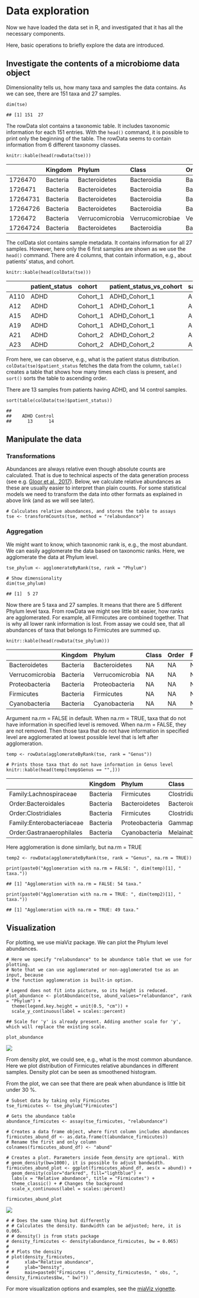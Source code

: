 # Data exploration

Now we have loaded the data set in R, and investigated that it has all
the necessary components.

Here, basic operations to briefly explore the data are introduced.

## Investigate the contents of a microbiome data object

Dimensionality tells us, how many taxa and samples the data contains. As
we can see, there are 151 taxa and 27 samples.

    dim(tse)

    ## [1] 151  27

The rowData slot contains a taxonomic table. It includes taxonomic
information for each 151 entries. With the `head()` command, it is
possible to print only the beginning of the table. The rowData seems to
contain information from 6 different taxonomy classes.

    knitr::kable(head(rowData(tse)))

<table>
<colgroup>
<col style="width: 8%" />
<col style="width: 8%" />
<col style="width: 15%" />
<col style="width: 16%" />
<col style="width: 17%" />
<col style="width: 18%" />
<col style="width: 15%" />
</colgroup>
<thead>
<tr class="header">
<th style="text-align: left;"></th>
<th style="text-align: left;">Kingdom</th>
<th style="text-align: left;">Phylum</th>
<th style="text-align: left;">Class</th>
<th style="text-align: left;">Order</th>
<th style="text-align: left;">Family</th>
<th style="text-align: left;">Genus</th>
</tr>
</thead>
<tbody>
<tr class="odd">
<td style="text-align: left;">1726470</td>
<td style="text-align: left;">Bacteria</td>
<td style="text-align: left;">Bacteroidetes</td>
<td style="text-align: left;">Bacteroidia</td>
<td style="text-align: left;">Bacteroidales</td>
<td style="text-align: left;">Bacteroidaceae</td>
<td style="text-align: left;">Bacteroides</td>
</tr>
<tr class="even">
<td style="text-align: left;">1726471</td>
<td style="text-align: left;">Bacteria</td>
<td style="text-align: left;">Bacteroidetes</td>
<td style="text-align: left;">Bacteroidia</td>
<td style="text-align: left;">Bacteroidales</td>
<td style="text-align: left;">Bacteroidaceae</td>
<td style="text-align: left;">Bacteroides</td>
</tr>
<tr class="odd">
<td style="text-align: left;">17264731</td>
<td style="text-align: left;">Bacteria</td>
<td style="text-align: left;">Bacteroidetes</td>
<td style="text-align: left;">Bacteroidia</td>
<td style="text-align: left;">Bacteroidales</td>
<td style="text-align: left;">Porphyromonadaceae</td>
<td style="text-align: left;">Parabacteroides</td>
</tr>
<tr class="even">
<td style="text-align: left;">17264726</td>
<td style="text-align: left;">Bacteria</td>
<td style="text-align: left;">Bacteroidetes</td>
<td style="text-align: left;">Bacteroidia</td>
<td style="text-align: left;">Bacteroidales</td>
<td style="text-align: left;">Bacteroidaceae</td>
<td style="text-align: left;">Bacteroides</td>
</tr>
<tr class="odd">
<td style="text-align: left;">1726472</td>
<td style="text-align: left;">Bacteria</td>
<td style="text-align: left;">Verrucomicrobia</td>
<td style="text-align: left;">Verrucomicrobiae</td>
<td style="text-align: left;">Verrucomicrobiales</td>
<td style="text-align: left;">Verrucomicrobiaceae</td>
<td style="text-align: left;">Akkermansia</td>
</tr>
<tr class="even">
<td style="text-align: left;">17264724</td>
<td style="text-align: left;">Bacteria</td>
<td style="text-align: left;">Bacteroidetes</td>
<td style="text-align: left;">Bacteroidia</td>
<td style="text-align: left;">Bacteroidales</td>
<td style="text-align: left;">Bacteroidaceae</td>
<td style="text-align: left;">Bacteroides</td>
</tr>
</tbody>
</table>

The colData slot contains sample metadata. It contains information for
all 27 samples. However, here only the 6 first samples are shown as we
use the `head()` command. There are 4 columns, that contain information,
e.g., about patients’ status, and cohort.

    knitr::kable(head(colData(tse)))

<table>
<thead>
<tr class="header">
<th style="text-align: left;"></th>
<th style="text-align: left;">patient_status</th>
<th style="text-align: left;">cohort</th>
<th style="text-align: left;">patient_status_vs_cohort</th>
<th style="text-align: left;">sample_name</th>
</tr>
</thead>
<tbody>
<tr class="odd">
<td style="text-align: left;">A110</td>
<td style="text-align: left;">ADHD</td>
<td style="text-align: left;">Cohort_1</td>
<td style="text-align: left;">ADHD_Cohort_1</td>
<td style="text-align: left;">A110</td>
</tr>
<tr class="even">
<td style="text-align: left;">A12</td>
<td style="text-align: left;">ADHD</td>
<td style="text-align: left;">Cohort_1</td>
<td style="text-align: left;">ADHD_Cohort_1</td>
<td style="text-align: left;">A12</td>
</tr>
<tr class="odd">
<td style="text-align: left;">A15</td>
<td style="text-align: left;">ADHD</td>
<td style="text-align: left;">Cohort_1</td>
<td style="text-align: left;">ADHD_Cohort_1</td>
<td style="text-align: left;">A15</td>
</tr>
<tr class="even">
<td style="text-align: left;">A19</td>
<td style="text-align: left;">ADHD</td>
<td style="text-align: left;">Cohort_1</td>
<td style="text-align: left;">ADHD_Cohort_1</td>
<td style="text-align: left;">A19</td>
</tr>
<tr class="odd">
<td style="text-align: left;">A21</td>
<td style="text-align: left;">ADHD</td>
<td style="text-align: left;">Cohort_2</td>
<td style="text-align: left;">ADHD_Cohort_2</td>
<td style="text-align: left;">A21</td>
</tr>
<tr class="even">
<td style="text-align: left;">A23</td>
<td style="text-align: left;">ADHD</td>
<td style="text-align: left;">Cohort_2</td>
<td style="text-align: left;">ADHD_Cohort_2</td>
<td style="text-align: left;">A23</td>
</tr>
</tbody>
</table>

From here, we can observe, e.g., what is the patient status
distribution. `colData(tse)$patient_status` fetches the data from the
column, `table()` creates a table that shows how many times each class
is present, and `sort()` sorts the table to ascending order.

There are 13 samples from patients having ADHD, and 14 control samples.

    sort(table(colData(tse)$patient_status))

    ## 
    ##    ADHD Control 
    ##      13      14

## Manipulate the data

### Transformations

Abundances are always relative even though absolute counts are
calculated. That is due to technical aspects of the data generation
process (see e.g. [Gloor et al.,
2017](https://www.frontiersin.org/articles/10.3389/fmicb.2017.02224/full)).
Below, we calculate relative abundances as these are usually easier to
interpret than plain counts. For some statistical models we need to
transform the data into other formats as explained in above link (and as
we will see later).

    # Calculates relative abundances, and stores the table to assays
    tse <- transformCounts(tse, method = "relabundance")

### Aggregation

We might want to know, which taxonomic rank is, e.g., the most abundant.
We can easily agglomerate the data based on taxonomic ranks. Here, we
agglomerate the data at Phylum level.

    tse_phylum <- agglomerateByRank(tse, rank = "Phylum")

    # Show dimensionality
    dim(tse_phylum)

    ## [1]  5 27

Now there are 5 taxa and 27 samples. It means that there are 5 different
Phylum level taxa. From rowData we might see little bit easier, how
ranks are agglomerated. For example, all Firmicutes are combined
together. That is why all lower rank information is lost. From assay we
could see, that all abundances of taxa that belongs to Firmicutes are
summed up.

    knitr::kable(head(rowData(tse_phylum)))

<table>
<thead>
<tr class="header">
<th style="text-align: left;"></th>
<th style="text-align: left;">Kingdom</th>
<th style="text-align: left;">Phylum</th>
<th style="text-align: left;">Class</th>
<th style="text-align: left;">Order</th>
<th style="text-align: left;">Family</th>
<th style="text-align: left;">Genus</th>
</tr>
</thead>
<tbody>
<tr class="odd">
<td style="text-align: left;">Bacteroidetes</td>
<td style="text-align: left;">Bacteria</td>
<td style="text-align: left;">Bacteroidetes</td>
<td style="text-align: left;">NA</td>
<td style="text-align: left;">NA</td>
<td style="text-align: left;">NA</td>
<td style="text-align: left;">NA</td>
</tr>
<tr class="even">
<td style="text-align: left;">Verrucomicrobia</td>
<td style="text-align: left;">Bacteria</td>
<td style="text-align: left;">Verrucomicrobia</td>
<td style="text-align: left;">NA</td>
<td style="text-align: left;">NA</td>
<td style="text-align: left;">NA</td>
<td style="text-align: left;">NA</td>
</tr>
<tr class="odd">
<td style="text-align: left;">Proteobacteria</td>
<td style="text-align: left;">Bacteria</td>
<td style="text-align: left;">Proteobacteria</td>
<td style="text-align: left;">NA</td>
<td style="text-align: left;">NA</td>
<td style="text-align: left;">NA</td>
<td style="text-align: left;">NA</td>
</tr>
<tr class="even">
<td style="text-align: left;">Firmicutes</td>
<td style="text-align: left;">Bacteria</td>
<td style="text-align: left;">Firmicutes</td>
<td style="text-align: left;">NA</td>
<td style="text-align: left;">NA</td>
<td style="text-align: left;">NA</td>
<td style="text-align: left;">NA</td>
</tr>
<tr class="odd">
<td style="text-align: left;">Cyanobacteria</td>
<td style="text-align: left;">Bacteria</td>
<td style="text-align: left;">Cyanobacteria</td>
<td style="text-align: left;">NA</td>
<td style="text-align: left;">NA</td>
<td style="text-align: left;">NA</td>
<td style="text-align: left;">NA</td>
</tr>
</tbody>
</table>

Argument na.rm = FALSE in default. When na.rm = TRUE, taxa that do not
have information in specified level is removed. When na.rm = FALSE, they
are not removed. Then those taxa that do not have information in
specified level are agglomerated at lowest possible level that is left
after agglomeration.

    temp <- rowData(agglomerateByRank(tse, rank = "Genus"))

    # Prints those taxa that do not have information in Genus level
    knitr::kable(head(temp[temp$Genus == "",]))

<table>
<colgroup>
<col style="width: 22%" />
<col style="width: 7%" />
<col style="width: 13%" />
<col style="width: 17%" />
<col style="width: 17%" />
<col style="width: 16%" />
<col style="width: 5%" />
</colgroup>
<thead>
<tr class="header">
<th style="text-align: left;"></th>
<th style="text-align: left;">Kingdom</th>
<th style="text-align: left;">Phylum</th>
<th style="text-align: left;">Class</th>
<th style="text-align: left;">Order</th>
<th style="text-align: left;">Family</th>
<th style="text-align: left;">Genus</th>
</tr>
</thead>
<tbody>
<tr class="odd">
<td style="text-align: left;">Family:Lachnospiraceae</td>
<td style="text-align: left;">Bacteria</td>
<td style="text-align: left;">Firmicutes</td>
<td style="text-align: left;">Clostridia</td>
<td style="text-align: left;">Clostridiales</td>
<td style="text-align: left;">Lachnospiraceae</td>
<td style="text-align: left;"></td>
</tr>
<tr class="even">
<td style="text-align: left;">Order:Bacteroidales</td>
<td style="text-align: left;">Bacteria</td>
<td style="text-align: left;">Bacteroidetes</td>
<td style="text-align: left;">Bacteroidia</td>
<td style="text-align: left;">Bacteroidales</td>
<td style="text-align: left;"></td>
<td style="text-align: left;"></td>
</tr>
<tr class="odd">
<td style="text-align: left;">Order:Clostridiales</td>
<td style="text-align: left;">Bacteria</td>
<td style="text-align: left;">Firmicutes</td>
<td style="text-align: left;">Clostridia</td>
<td style="text-align: left;">Clostridiales</td>
<td style="text-align: left;"></td>
<td style="text-align: left;"></td>
</tr>
<tr class="even">
<td style="text-align: left;">Family:Enterobacteriaceae</td>
<td style="text-align: left;">Bacteria</td>
<td style="text-align: left;">Proteobacteria</td>
<td style="text-align: left;">Gammaproteobacteria</td>
<td style="text-align: left;">Enterobacteriales</td>
<td style="text-align: left;">Enterobacteriaceae</td>
<td style="text-align: left;"></td>
</tr>
<tr class="odd">
<td style="text-align: left;">Order:Gastranaerophilales</td>
<td style="text-align: left;">Bacteria</td>
<td style="text-align: left;">Cyanobacteria</td>
<td style="text-align: left;">Melainabacteria</td>
<td style="text-align: left;">Gastranaerophilales</td>
<td style="text-align: left;"></td>
<td style="text-align: left;"></td>
</tr>
</tbody>
</table>

Here agglomeration is done similarly, but na.rm = TRUE

    temp2 <- rowData(agglomerateByRank(tse, rank = "Genus", na.rm = TRUE))

    print(paste0("Agglomeration with na.rm = FALSE: ", dim(temp)[1], " taxa."))

    ## [1] "Agglomeration with na.rm = FALSE: 54 taxa."

    print(paste0("Agglomeration with na.rm = TRUE: ", dim(temp2)[1], " taxa."))

    ## [1] "Agglomeration with na.rm = TRUE: 49 taxa."

## Visualization

For plotting, we use miaViz package. We can plot the Phylum level
abundances.

    # Here we specify "relabundance" to be abundance table that we use for plotting.
    # Note that we can use agglomerated or non-agglomerated tse as an input, because
    # the function agglomeration is built-in option. 

    # Legend does not fit into picture, so its height is reduced.
    plot_abundance <- plotAbundance(tse, abund_values="relabundance", rank = "Phylum") +
      theme(legend.key.height = unit(0.5, "cm")) +
      scale_y_continuous(label = scales::percent)

    ## Scale for 'y' is already present. Adding another scale for 'y', which will replace the existing scale.

    plot_abundance 

![](explore_files/figure-markdown_strict/unnamed-chunk-10-1.png)

From density plot, we could see, e.g., what is the most common
abundance. Here we plot distribution of Firmicutes relative abundances
in different samples. Density plot can be seen as smoothened histogram.

From the plot, we can see that there are peak when abundance is little
bit under 30 %.

    # Subset data by taking only Firmicutes
    tse_firmicutes <- tse_phylum["Firmicutes"]

    # Gets the abundance table
    abundance_firmicutes <- assay(tse_firmicutes, "relabundance")

    # Creates a data frame object, where first column includes abundances
    firmicutes_abund_df <- as.data.frame(t(abundance_firmicutes))
    # Rename the first and only column
    colnames(firmicutes_abund_df) <- "abund"

    # Creates a plot. Parameters inside feom_density are optional. With 
    # geom_density(bw=1000), it is possible to adjust bandwidth.
    firmicutes_abund_plot <- ggplot(firmicutes_abund_df, aes(x = abund)) + 
      geom_density(color="darkred", fill="lightblue") + 
      labs(x = "Relative abundance", title = "Firmicutes") +
      theme_classic() + # Changes the background
      scale_x_continuous(label = scales::percent)

    firmicutes_abund_plot

![](explore_files/figure-markdown_strict/unnamed-chunk-11-1.png)

    # # Does the same thing but differently
    # # Calculates the density. Bandwidth can be adjusted; here, it is 0.065.
    # # density() is from stats package
    # density_firmicutes <- density(abundance_firmicutes, bw = 0.065)
    # 
    # # Plots the density
    # plot(density_firmicutes,
    #      xlab="Relative abundance",
    #      ylab="Density",
    #      main=paste0("Firmicutes (",density_firmicutes$n, " obs, ", density_firmicutes$bw, " bw)"))

For more visualization options and examples, see the [miaViz
vignette](https://microbiome.github.io/miaViz/articles/miaViz.html).
